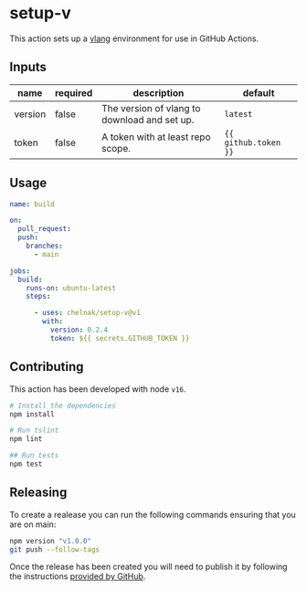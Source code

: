 # setup-v

This action sets up a [vlang](https://vlang.io) environment for use in GitHub Actions.

## Inputs

| name | required | description | default |
|------|----------|-------------|---------|
| version | false | The version of vlang to download and set up. | `latest` |
| token | false | A token with at least repo scope. | `{{ github.token }}` |

## Usage

``` yaml
name: build

on:
  pull_request:
  push:
    branches:
      - main

jobs:
  build:
    runs-on: ubuntu-latest
    steps:

      - uses: chelnak/setup-v@v1
        with:
          version: 0.2.4
          token: ${{ secrets.GITHUB_TOKEN }}
```

## Contributing

This action has been developed with node `v16`.

``` bash
# Install the dependencies
npm install

# Run tslint
npm lint

## Run tests
npm test
```

## Releasing

To create a realease you can run the following commands ensuring that you are on main:

``` bash
npm version "v1.0.0"
git push --follow-tags
```

Once the release has been created you will need to publish it by following the instructions [provided by GitHub](https://docs.github.com/en/actions/creating-actions/publishing-actions-in-github-marketplace).
